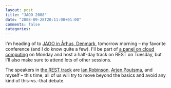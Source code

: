 ```yaml
---
layout: post
title: "JAOO 2008"
date: "2008-09-28T20:11:00+01:00"
comments: false
categories: 
---
```


<p>I'm heading of to <a href="http://jaoo.dk/conference/">JAOO in Århus, Denmark</a>, tomorrow morning – my favorite conference (and I do know quite a few). I'll be part of <a href="http://jaoo.dk/presentation/Cloud+Panel+Discussion">a panel on cloud computing</a> on Monday and host a half-day track on REST on Tuesday, but I'll also make sure to attend lots of other sessions. </p>

<p>The speakers in <a href="http://jaoo.dk/tracks/show_track.jsp?trackOID=206">the REST track</a> are <a href="http://iansrobinson.com/">Ian Robinson</a>, <a href="http://blog.springframework.com/arjen/">Arjen Poutsma</a>, and myself – this time, all of us will try to move beyond the basics and avoid any kind of this-vs.-that debate.</p>


